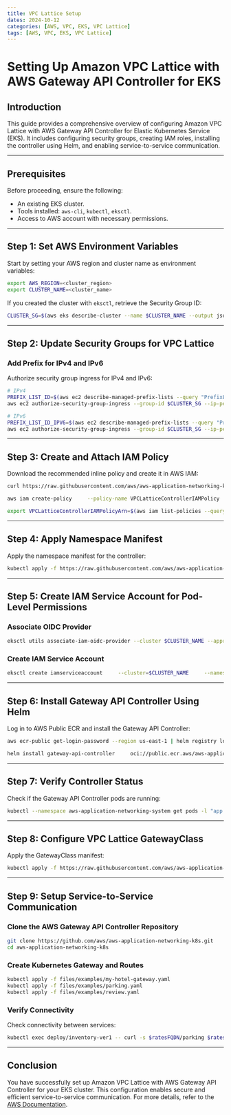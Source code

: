 ```yaml
---
title: VPC Lattice Setup
dates: 2024-10-12
categories: [AWS, VPC, EKS, VPC Lattice]
tags: [AWS, VPC, EKS, VPC Lattice]
---
```



# Setting Up Amazon VPC Lattice with AWS Gateway API Controller for EKS

## Introduction

This guide provides a comprehensive overview of configuring Amazon VPC Lattice with AWS Gateway API Controller for Elastic Kubernetes Service (EKS). It includes configuring security groups, creating IAM roles, installing the controller using Helm, and enabling service-to-service communication.

---

## Prerequisites

Before proceeding, ensure the following:

- An existing EKS cluster.
- Tools installed: `aws-cli`, `kubectl`, `eksctl`.
- Access to AWS account with necessary permissions.

---

## Step 1: Set AWS Environment Variables

Start by setting your AWS region and cluster name as environment variables:

```bash
export AWS_REGION=<cluster_region>
export CLUSTER_NAME=<cluster_name>
```

If you created the cluster with `eksctl`, retrieve the Security Group ID:

```bash
CLUSTER_SG=$(aws eks describe-cluster --name $CLUSTER_NAME --output json | jq -r '.cluster.resourcesVpcConfig.clusterSecurityGroupId')
```

---

## Step 2: Update Security Groups for VPC Lattice

### Add Prefix for IPv4 and IPv6

Authorize security group ingress for IPv4 and IPv6:

```bash
# IPv4
PREFIX_LIST_ID=$(aws ec2 describe-managed-prefix-lists --query "PrefixLists[?PrefixListName=='com.amazonaws.$AWS_REGION.vpc-lattice'].PrefixListId" | jq -r '.[]')
aws ec2 authorize-security-group-ingress --group-id $CLUSTER_SG --ip-permissions "PrefixListIds=[{PrefixListId=${PREFIX_LIST_ID}}],IpProtocol=-1"

# IPv6
PREFIX_LIST_ID_IPV6=$(aws ec2 describe-managed-prefix-lists --query "PrefixLists[?PrefixListName=='com.amazonaws.$AWS_REGION.ipv6.vpc-lattice'].PrefixListId" | jq -r '.[]')
aws ec2 authorize-security-group-ingress --group-id $CLUSTER_SG --ip-permissions "PrefixListIds=[{PrefixListId=${PREFIX_LIST_ID_IPV6}}],IpProtocol=-1"
```

---

## Step 3: Create and Attach IAM Policy

Download the recommended inline policy and create it in AWS IAM:

```bash
curl https://raw.githubusercontent.com/aws/aws-application-networking-k8s/main/files/controller-installation/recommended-inline-policy.json -o recommended-inline-policy.json

aws iam create-policy     --policy-name VPCLatticeControllerIAMPolicy     --policy-document file://recommended-inline-policy.json

export VPCLatticeControllerIAMPolicyArn=$(aws iam list-policies --query 'Policies[?PolicyName==`VPCLatticeControllerIAMPolicy`].Arn' --output text)
```

---

## Step 4: Apply Namespace Manifest

Apply the namespace manifest for the controller:

```bash
kubectl apply -f https://raw.githubusercontent.com/aws/aws-application-networking-k8s/main/files/controller-installation/deploy-namesystem.yaml
```

---

## Step 5: Create IAM Service Account for Pod-Level Permissions

### Associate OIDC Provider

```bash
eksctl utils associate-iam-oidc-provider --cluster $CLUSTER_NAME --approve --region $AWS_REGION
```

### Create IAM Service Account

```bash
eksctl create iamserviceaccount     --cluster=$CLUSTER_NAME     --namespace=aws-application-networking-system     --name=gateway-api-controller     --attach-policy-arn=$VPCLatticeControllerIAMPolicyArn     --override-existing-serviceaccounts     --region $AWS_REGION     --approve
```

---

## Step 6: Install Gateway API Controller Using Helm

Log in to AWS Public ECR and install the Gateway API Controller:

```bash
aws ecr-public get-login-password --region us-east-1 | helm registry login --username AWS --password-stdin public.ecr.aws

helm install gateway-api-controller     oci://public.ecr.aws/aws-application-networking-k8s/aws-gateway-controller-chart     --version=v1.0.6     --set=serviceAccount.create=false     --namespace aws-application-networking-system     --set=awsRegion=$AWS_REGION     --set=clusterVpcId=<your_cluster_vpc_id>     --set=awsAccountId=<your_account_id>     --set=clusterName=$CLUSTER_NAME     --set=log.level=info
```

---

## Step 7: Verify Controller Status

Check if the Gateway API Controller pods are running:

```bash
kubectl --namespace aws-application-networking-system get pods -l "app.kubernetes.io/instance=gateway-api-controller"
```

---

## Step 8: Configure VPC Lattice GatewayClass

Apply the GatewayClass manifest:

```bash
kubectl apply -f https://raw.githubusercontent.com/aws/aws-application-networking-k8s/main/files/controller-installation/gatewayclass.yaml
```

---

## Step 9: Setup Service-to-Service Communication

### Clone the AWS Gateway API Controller Repository

```bash
git clone https://github.com/aws/aws-application-networking-k8s.git
cd aws-application-networking-k8s
```

### Create Kubernetes Gateway and Routes

```bash
kubectl apply -f files/examples/my-hotel-gateway.yaml
kubectl apply -f files/examples/parking.yaml
kubectl apply -f files/examples/review.yaml
```

### Verify Connectivity

Check connectivity between services:

```bash
kubectl exec deploy/inventory-ver1 -- curl -s $ratesFQDN/parking $ratesFQDN/review
```

---

## Conclusion

You have successfully set up Amazon VPC Lattice with AWS Gateway API Controller for your EKS cluster. This configuration enables secure and efficient service-to-service communication. For more details, refer to the [AWS Documentation](https://docs.aws.amazon.com/).
